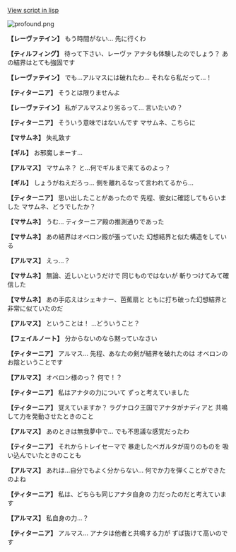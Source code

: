 [View script in lisp](../scripts/101105010.txt)

![profound.png](../images/backgrounds/profound.png)

**【レーヴァテイン】**
もう時間がない…
先に行くわ

**【ティルフィング】**
待って下さい、レーヴァ
アナタも体験したのでしょう？
あの結界はとても強固です

**【レーヴァテイン】**
でも…アルマスには破れたわ…
それなら私だって…！

**【ティターニア】**
そうとは限りませんよ

**【レーヴァテイン】**
私がアルマスより劣るって…
言いたいの？

**【ティターニア】**
そういう意味ではないんです
マサムネ、こちらに

**【マサムネ】**
失礼致す

**【ギル】**
お邪魔しまーす…

**【アルマス】**
マサムネ？
と…何でギルまで来てるのよっ？

**【ギル】**
しょうがねえだろっ…
側を離れるなって言われてるから…

**【ティターニア】**
思い出したことがあったので
先程、彼女に確認してもらいました
マサムネ、どうでしたか？

**【マサムネ】**
うむ…
ティターニア殿の推測通りであった

**【マサムネ】**
あの結界はオベロン殿が張っていた
幻想結界と似た構造をしている

**【アルマス】**
えっ…？

**【マサムネ】**
無論、近しいというだけで
同じものではないが
斬りつけてみて確信した

**【マサムネ】**
あの手応えはシェキナー、芭蕉扇と
ともに打ち破った幻想結界と
非常に似ていたのだ

**【アルマス】**
ということは！
…どういうこと？

**【フェイルノート】**
分からないのなら黙っていなさい

**【ティターニア】**
アルマス…
先程、あなたの剣が結界を破れたのは
オベロンのお陰ということです

**【アルマス】**
オベロン様のっ？
何で！？

**【ティターニア】**
私はアナタの力について
ずっと考えていました

**【ティターニア】**
覚えていますか？
ラグナロク王国でアナタがナディアと
共鳴して力を発動させたときのこと

**【アルマス】**
あのときは無我夢中で…
でも不思議な感覚だったわ

**【ティターニア】**
それからトレイセーマで
暴走したベガルタが周りのものを
吸い込んでいたときのことも

**【アルマス】**
あれは…自分でもよく分からない…
何でか力を弾くことができたのよね

**【ティターニア】**
私は、どちらも同じアナタ自身の
力だったのだと考えています

**【アルマス】**
私自身の力…？

**【ティターニア】**
アルマス…
アナタは他者と共鳴する力が
ずば抜けて高いのです